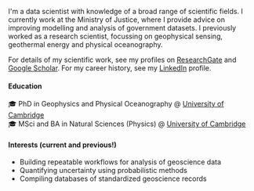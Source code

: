 I'm a data scientist with knowledge of a broad range of scientific fields. I currently work at the Ministry of Justice, where I provide advice on improving modelling and analysis of government datasets. I previously worked as a research scientist, focussing on geophysical sensing, geothermal energy and physical oceanography. 

For details of my scientific work, see my profiles on [ResearchGate](https://www.researchgate.net/profile/Alex-Dickinson) and [Google Scholar](https://scholar.google.com/citations?user=Aujv9qYAAAAJ&hl=en). For my career history, see my [LinkedIn](https://www.linkedin.com/in/alex-dickinson-phd/) profile.

#### Education
 
:mortar_board: PhD in Geophysics and Physical Oceanography @ [University of Cambridge](https://www.esc.cam.ac.uk/) \
:mortar_board: MSci and BA in Natural Sciences (Physics) @ [University of Cambridge](https://www.esc.cam.ac.uk/)

#### Interests (current and previous!)

- Building repeatable workflows for analysis of geoscience data
- Quantifying uncertainty using probabilistic methods
- Compiling databases of standardized geoscience records



              
